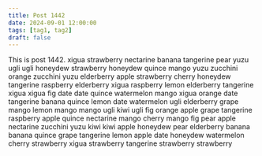 ```yaml
---
title: Post 1442
date: 2024-09-01 12:00:00
tags: [tag1, tag2]
draft: false
---
```

This is post 1442.
xigua
strawberry
nectarine
banana
tangerine
pear
yuzu
ugli
ugli
honeydew
strawberry
honeydew
quince
mango
yuzu
zucchini
orange
zucchini
yuzu
elderberry
apple
strawberry
cherry
honeydew
tangerine
raspberry
elderberry
xigua
raspberry
lemon
elderberry
tangerine
xigua
xigua
fig
date
date
quince
watermelon
mango
xigua
orange
date
tangerine
banana
quince
lemon
date
watermelon
ugli
elderberry
grape
mango
lemon
mango
mango
ugli
kiwi
ugli
fig
orange
apple
grape
tangerine
raspberry
apple
quince
nectarine
mango
cherry
mango
fig
pear
apple
nectarine
zucchini
yuzu
kiwi
kiwi
apple
honeydew
pear
elderberry
banana
banana
quince
grape
tangerine
lemon
apple
date
honeydew
watermelon
cherry
strawberry
xigua
strawberry
tangerine
strawberry
strawberry
